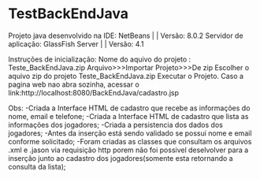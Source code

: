 # TestBackEndJava

Projeto java desenvolvido na IDE: NetBeans | | Versão: 8.0.2
Servidor de aplicação: GlassFish Server | | Versão: 4.1

Instruções de inicializaçâo:
Nome do aquivo do projeto : Teste_BackEndJava.zip
Arquivo>>>Importar Projeto>>>De zip
Escolher o aquivo zip do projeto Teste_BackEndJava.zip
Executar o Projeto.
Caso a pagina web nao abra sozinha, acessar o link:http://localhost:8080/BackEndJava/cadastro.jsp

Obs:
-Criada a Interface HTML de cadastro que recebe as informações do nome, email e telefone;
-Criada a Interface HTML de cadastro que lista as informações dos jogadores;
-Criada a persistencia dos dados dos jogadores;
-Antes da inserção está sendo validado se possui nome e email conforme solicitado;
-Foram criadas as classes que consultam os arquivos .xml e .jason via requisição http porem não foi possivel deselvolver para a inserção junto ao cadastro dos jogadores(somente esta retornando a consulta da lista);
